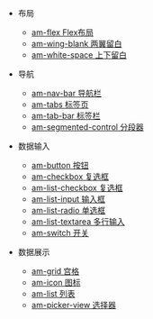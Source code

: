 - 布局
    - [am-flex Flex布局](packages/am-flex/)
    - [am-wing-blank 两翼留白](packages/am-wing-blank/)
    - [am-white-space 上下留白](packages/am-white-space/)

- 导航
    - [am-nav-bar 导航栏](packages/am-nav-bar/)
    - [am-tabs 标签页](packages/am-tabs/)
    - [am-tab-bar 标签栏](packages/am-tab-bar/)
    - [am-segmented-control 分段器](packages/am-segmented-control/)
 
- 数据输入
    - [am-button 按钮](packages/am-button/)
    - [am-checkbox 复选框](packages/am-checkbox/)
    - [am-list-checkbox 复选框](packages/am-list-checkbox/)
    - [am-list-input 输入框](packages/am-list-input/)
    - [am-list-radio 单选框](packages/am-list-radio/)
    - [am-list-textarea 多行输入](packages/am-list-textarea/)
    - [am-switch 开关](packages/am-switch/)
    
- 数据展示
    - [am-grid 宫格](packages/am-grid/)
    - [am-icon 图标](packages/am-icon/)
    - [am-list 列表](packages/am-list/)
    - [am-picker-view 选择器](packages/am-picker-view/)
